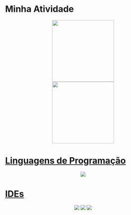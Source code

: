

# Minha Atividade
<div align='center'>

  <a href="https://github.com/marcosviniciusjau">
  <img height="200em" src=https://github-readme-streak-stats.herokuapp.com?user=marcosviniciusjau&theme=merko&border_radius=10&"/> <br>
  <img height="200em" src="https://github-readme-stats.vercel.app/api/top-langs/?username=marcosviniciusjau&layout=compact&langs_count=10&theme=merko&border_radius=10&card_width=500" />
  
 

</div>

## 

# Linguagens de Programação

<p align="center">
    <img src="https://skillicons.dev/icons?i=,cs,css,html,js,php,dotnet&perline=3" />
</p>
                                                                               
# IDEs
                                                                               
<p align='center'>
  <a href="https://dev.mysql.com/downloads/">
 <img src="https://skillicons.dev/icons?i=mysql"/></a>
    <a href="https://visualstudio.microsoft.com/pt-br/downloads/">
    <img src="https://skillicons.dev/icons?i=visualstudio"/></a>
    <a href="https://visualstudio.microsoft.com/pt-br/downloads/">
    <img src="https://skillicons.dev/icons?i=vscode"/></a>



</p>
